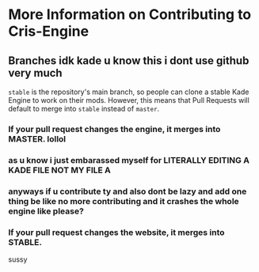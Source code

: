 # More Information on Contributing to Cris-Engine

## Branches idk kade u know this i dont use github very much
`stable` is the repository's main branch, so people can clone a stable Kade Engine to work on their mods. However, this means that Pull Requests will default to merge into
`stable` instead of `master`.

### If your pull request changes the engine, it merges into MASTER. lollol 
### as u know i just embarassed myself for LITERALLY EDITING A KADE FILE NOT MY FILE A
### anyways if u contribute ty and also dont be lazy and add one thing be like no more contributing and it crashes the whole engine like please?
### If your pull request changes the website, it merges into STABLE.

sussy
